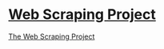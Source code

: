 # [Web Scraping Project](https://fredrickochuodho.github.io/web-scraping)
[The Web Scraping Project](https://fredrickochuodho.github.io/web-scraping)
